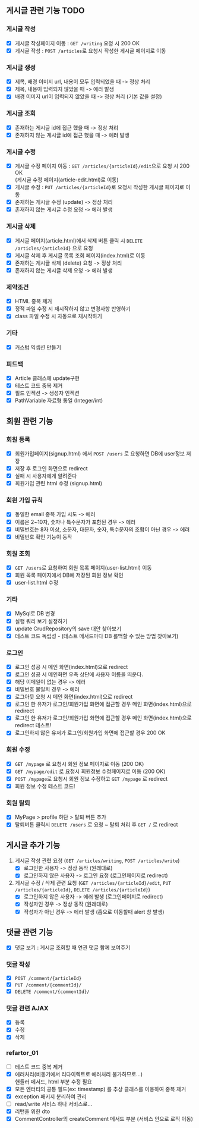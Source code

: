 ## 게시글 관련 기능 TODO

### 게시글 작성
- [X] 게시글 작성페이지 이동 : ``GET /writing`` 요청 시 200 OK
- [X] 게시글 작성 : ``POST /articles``로 요청시 작성한 게시글 페이지로 이동

### 게시글 생성
- [X] 제목, 배경 이미지 url, 내용이 모두 입력되었을 때 -> 정상 처리
- [X] 제목, 내용이 입력되지 않았을 때 -> 에러 발생
- [X] 배경 이미지 url이 입력되지 않았을 때 -> 정상 처리 (기본 값을 설정)

### 게시글 조회
- [X] 존재하는 게시글 id에 접근 했을 때 -> 정상 처리
- [X] 존재하지 않는 게시글 id에 접근 했을 때 -> 에러 발생

### 게시글 수정
- [X] 게시글 수정 페이지 이동 : ``GET /articles/{articleId}/edit``으로 요청 시 200 OK 
        <br>(게시글 수정 페이지(article-edit.html)로 이동)
- [x] 게시글 수정 : ``PUT /articles/{articleId}``로 요청시 작성한 게시글 페이지로 이동
- [X] 존재하는 게시글 수정 (update) -> 정상 처리
- [X] 존재하지 않는 게시글 수정 요청 -> 에러 발생

### 게시글 삭제
- [X] 게시글 페이지(article.html)에서 삭제 버튼 클릭 시 ``DELETE /articles/{articleId}`` 으로 요청
- [X] 게시글 삭제 후 게시글 목록 조회 페이지(index.html)로 이동
- [X] 존재하는 게시글 삭제 (delete) 요청 -> 정상 처리
- [X] 존재하지 않는 게시글 삭제 요청 -> 에러 발생

### 제약조건
- [X] HTML 중복 제거
- [X] 정적 파일 수정 시 재시작하지 않고 변경사항 반영하기
- [X] class 파일 수정 시 자동으로 재시작하기

### 기타
- [X] 커스텀 익셉션 만들기

### 피드백
- [X] Article 클래스에 update구현
- [X] 테스트 코드 중복 제거
- [X] 필드 인젝션 -> 생성자 인젝션
- [X] PathVariable 자료형 통일 (Integer/int)

## 회원 관련 기능

### 회원 등록
- [X] 회원가입페이지(signup.html) 에서 ``POST /users`` 로 요청하면
    DB에 user정보 저장
- [X] 저장 후 로그인 화면으로 redirect
- [X] 실패 시 사용자에게 알려준다
- [X] 회원가입 관련 html 수정 (signup.html)

### 회원 가입 규칙
- [X] 동일한 email 중복 가입 시도 -> 에러
- [X] 이름은 2~10자, 숫자나 특수문자가 포함된 경우 -> 에러
- [X] 비밀번호는 8자 이상, 소문자, 대문자, 숫자, 특수문자의 조합이 아닌 경우 -> 에러
- [X] 비밀번호 확인 기능이 동작

### 회원 조회
- [X] ``GET /users``로 요청하여 회원 목록 페이지(user-list.html) 이동
- [X] 회원 목록 페이지에서 DB에 저장된 회원 정보 확인
- [X] user-list.html 수정

### 기타
- [X] MySql로 DB 변경
- [X] 실행 쿼리 보기 설정하기
- [X] update CrudRepository의 save 대안 찾아보기
- [X] 테스트 코드 독립성 - (테스트 메서드마다 DB 롤백할 수 있는 방법 찾아보기)

### 로그인
- [X] 로그인 성공 시 메인 화면(index.html)으로 redirect
- [X] 로그인 성공 시 메인화면 우측 상단에 사용자 이름을 띄운다.
- [X] 해당 이메일이 없는 경우 -> 에러
- [X] 비밀번호 불일치 경우 -> 에러
- [X] 로그아웃 요청 시 메인 화면(index.html)으로 redirect
- [X] 로그인 한 유저가 로그인/회원가입 화면에 접근할 경우 메인 화면(index.html)으로 redirect
- [X] 로그인 한 유저가 로그인/회원가입 화면에 접근할 경우 메인 화면(index.html)으로 redirect 테스트!
- [X] 로그인하지 않은 유저가 로그인/회원가입 화면에 접근할 경우 200 OK

### 회원 수정
- [X] ``GET /mypage`` 로 요청시 회원 정보 페이지로 이동 (200 OK)
- [X] ``GET /mypage/edit`` 로 요청시 회원정보 수정페이지로 이동 (200 OK)
- [X] ``POST /mypage``로 요청시 회원 정보 수정하고 ``GET /mypage`` 로 redirect  
- [X] 회원 정보 수정 테스트 코드!

### 회원 탈퇴
- [X] MyPage > profile 하단 > 탈퇴 버튼 추가
- [X] 탈퇴버튼 클릭시 ``DELETE /users`` 로 요청 ~ 탈퇴 처리 후 ``GET /`` 로 redirect

## 게시글 추가 기능

1. 게시글 작성 관련 요청 (``GET /articles/writing``, ``POST /articles/write``)
    - [x] 로그인한 사용자 -> 정상 동작 (원래대로)
    - [x] 로그인하지 않은 사용자 -> 로그인 요청 (로그인페이지로 redirect)
    
2. 게시글 수정 / 삭제 관련 요청 (``GET /articles/{articleId}/edit``, ``PUT /articles/{articleId}``, ``DELETE /articles/{articleId}``)
    - [x] 로그인하지 않은 사용자 -> 에러 발생 (로그인페이지로 redirect)
    - [x] 작성자인 경우 -> 정상 동작 (원래대로)
    - [x] 작성자가 아닌 경우 -> 에러 발생 (홈으로 이동할때 alert 창 발생)
    
## 댓글 관련 기능

- [x] 댓글 보기 : 게시글 조회할 때 연관 댓글 함께 보여주기
### 댓글 작성
- [x] ``POST /comment/{articleId}``
- [x] ``PUT /comment/{commentId}/``
- [x] ``DELETE /comment/{commentId}/``

### 댓글 관련 AJAX
- [x] 등록
- [x] 수정
- [x] 삭제

### refartor_01
- [ ] 테스트 코드 중복 제거
- [x] 에러처리(비동기에서 리다이렉트로 에러처리 불가하므로...)
      <br>핸들러 메서드, html 부분 수정 필요
- [x] 모든 엔터티의 공통 필드(ex: timestamp) 를 추상 클래스를 이용하여 중복 제거  
- [x] exception 패키지 분리하여 관리
- [ ] read/write 서비스 하나 서비스로...
- [x] 리턴을 위한 dto
- [x] CommentController의 createComment 메서드 부분 (서비스 안으로 로직 이동)